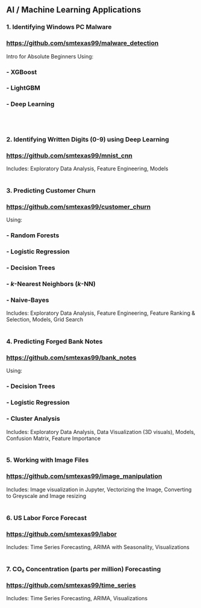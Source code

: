 
## AI / Machine Learning Applications

### 1. Identifying Windows PC Malware
###     https://github.com/smtexas99/malware_detection
Intro for Absolute Beginners Using:
###    - XGBoost
###    - LightGBM
###    - Deep Learning
<br></br>
### 2. Identifying Written Digits (0-9) using Deep Learning
###     https://github.com/smtexas99/mnist_cnn
Includes: Exploratory Data Analysis, Feature Engineering, Models
<br></br>
### 3. Predicting Customer Churn
###     https://github.com/smtexas99/customer_churn
Using:
###    - Random Forests
###    - Logistic Regression
###    - Decision Trees
###    - <i>k</i>-Nearest Neighbors (<i>k</i>-NN)
###    - Naive-Bayes
Includes: Exploratory Data Analysis, Feature Engineering, Feature Ranking & Selection, Models, Grid Search
<br></br>
### 4. Predicting Forged Bank Notes
###     https://github.com/smtexas99/bank_notes
Using:
  ###   - Decision Trees
  ###   - Logistic Regression
  ###   - Cluster Analysis
Includes: Exploratory Data Analysis, Data Visualization (3D visuals), Models, Confusion Matrix, Feature Importance
<br></br>
### 5. Working with Image Files
###    https://github.com/smtexas99/image_manipulation
Includes: Image visualization in Jupyter, Vectorizing the Image, Converting to Greyscale and Image resizing
<br></br>

### 6. US Labor Force Forecast
### https://github.com/smtexas99/labor
Includes: Time Series Forecasting, ARIMA with Seasonality, Visualizations
<br></br>

### 7. CO₂ Concentration (parts per million) Forecasting
###    https://github.com/smtexas99/time_series
Includes: Time Series Forecasting, ARIMA, Visualizations
